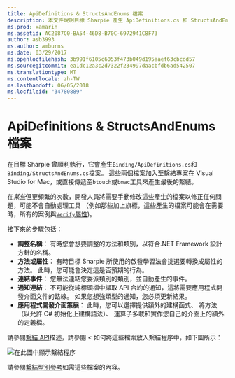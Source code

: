 ```yaml
---
title: ApiDefinitions & StructsAndEnums 檔案
description: 本文件說明目標 Sharpie 產生 ApiDefinitions.cs 和 StructsAndEnums.cs 檔案。 這些檔案接著會用來存取從 C# 的 Objective C 程式碼中。
ms.prod: xamarin
ms.assetid: AC2087C0-BA54-46D8-B70C-6972941C8F73
author: asb3993
ms.author: amburns
ms.date: 03/29/2017
ms.openlocfilehash: 3b991f6105c6053f473b049d195aaef63cbcdd57
ms.sourcegitcommit: ea1dc12a3c2d7322f234997daacbfdb6ad542507
ms.translationtype: MT
ms.contentlocale: zh-TW
ms.lasthandoff: 06/05/2018
ms.locfileid: "34780889"
---
```

# <a name="apidefinitions--structsandenums-files"></a>ApiDefinitions & StructsAndEnums 檔案

在目標 Sharpie 曾順利執行，它會產生`Binding/ApiDefinitions.cs`和`Binding/StructsAndEnums.cs`檔案。
這些兩個檔案加入至繫結專案在 Visual Studio for Mac，或直接傳遞至`btouch`或`bmac`工具來產生最後的繫結。

在*某些*但更頻繁的次數，開發人員將需要手動修改這些產生的檔案以修正任何問題，可能不會自動處理工具 （例如那些加上旗標，這些產生的檔案可能會在需要時，所有的案例與[`Verify`屬性](~/cross-platform/macios/binding/objective-sharpie/platform/verify.md))。

接下來的步驟包括：

- **調整名稱**： 有時您會想要調整的方法和類別，以符合.NET Framework 設計方針的名稱。
- **方法或屬性**： 有時目標 Sharpie 所使用的啟發學習法會挑選要轉換成屬性的方法。 此時，您可能會決定這是否預期的行為。
- **連結事件**： 您無法連結您委派類別的類別，並自動產生的事件。
- **通知連結**： 不可能從純標頭檔中擷取 API 合約的通知，這將需要應用程式開發介面文件的路線。 如果您想強類型的通知，您必須更新結果。
- **應用程式開發介面策展**： 此時，您可以選擇提供額外的建構函式、 將方法 （以允許 C# 初始化上建構語法）、 運算子多載和實作您自己的介面上的額外的定義檔。

請參閱[繫結 API](~/cross-platform/macios/binding/objective-c-libraries.md)描述，請參閱 < 如何將這些檔案放入繫結程序中，如下圖所示：

![](apidefinitions-structsandenums-images/binding-flowchart.png "在此圖中顯示繫結程序")

請參閱[繫結型別參考](~/cross-platform/macios/binding/binding-types-reference.md)如需這些檔案的內容。

